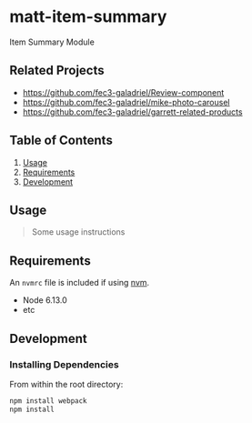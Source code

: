 # matt-item-summary
Item Summary Module

## Related Projects

  - https://github.com/fec3-galadriel/Review-component
  - https://github.com/fec3-galadriel/mike-photo-carousel
  - https://github.com/fec3-galadriel/garrett-related-products

## Table of Contents

1. [Usage](#Usage)
1. [Requirements](#requirements)
1. [Development](#development)

## Usage

> Some usage instructions
## Requirements

An `nvmrc` file is included if using [nvm](https://github.com/creationix/nvm).

- Node 6.13.0
- etc

## Development

### Installing Dependencies
From within the root directory:

```sh
npm install webpack
npm install
```
